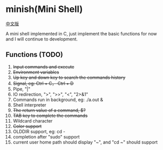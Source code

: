 # minish(Mini Shell)

[中文版](./README-cn.md)

A mini shell implemented in C, just implement the basic functions for now and I will continue to development.

## Functions (TODO)

1. ~~Input commands and execute~~
2. ~~Environment variables~~
3. ~~Up key and down key to search the commands history~~
4. ~~Signal, eg: Ctrl + C， Ctrl + D~~
5. Pipe, "|"
6. IO redirection, ">", ">>", "<", "2>&1"
7. Commands run in background, eg: ./a.out &
8. Shell interpreter
9. ~~The return value of a command, $?~~
10. ~~TAB key to complete the commands~~
11. Wildcard character
12. ~~Color support~~
13. OLDDIR support, eg: cd -
14. completion after "sudo" support
15. current user home path should display "~", and "cd ~" should support
